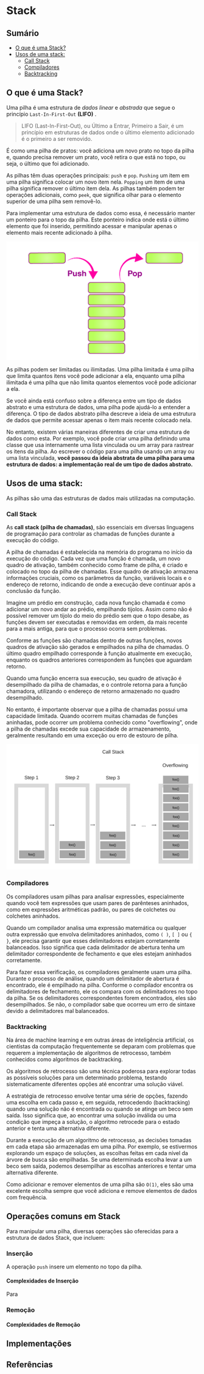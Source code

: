 # Stack

## Sumário

- [O que é uma Stack?](#o-que-é-uma-stack)
- [Usos de uma stack:](#usos-de-uma-stack)
    - [Call Stack](#call-stack)
    - [Compiladores](#compiladores)
    - [Backtracking](#backtracking)

## O que é uma Stack?
Uma pilha é uma estrutura de *dados linear* e *abstrada* que segue o princípio `Last-In-First-Out` **(LIFO)** . 
> LIFO (Last-In-First-Out), ou Último a Entrar, Primeiro a Sair, é um princípio em estruturas de dados onde o último elemento adicionado é o primeiro a ser removido.

É como uma pilha de pratos: você adiciona um novo prato no topo da pilha e, quando precisa remover um prato, você retira o que está no topo, ou seja, o último que foi adicionado.

As pilhas têm duas operações principais: `push` e `pop`. `Pushing` um item em uma pilha significa colocar um novo item nela. `Popping` um item de uma pilha significa remover o último item dela. As pilhas também podem ter operações adicionais, como `peek`, que significa olhar para o elemento superior de uma pilha sem removê-lo.


Para implementar uma estrutura de dados como essa, é necessário manter um ponteiro para o topo da pilha. Este ponteiro indica onde está o último elemento que foi inserido, permitindo acessar e manipular apenas o elemento mais recente adicionado à pilha.


![Funcionamento de uma Stack](assents/01.png)

As pilhas podem ser limitadas ou ilimitadas. Uma pilha limitada é uma pilha que limita quantos itens você pode adicionar a ela, enquanto uma pilha ilimitada é uma pilha que não limita quantos elementos você pode adicionar a ela. 

Se você ainda está confuso sobre a diferença entre um tipo de dados abstrato e uma estrutura de dados, uma pilha pode ajudá-lo a entender a diferença. O tipo de dados abstrato pilha descreve a ideia de uma estrutura de dados que permite acessar apenas o item mais recente colocado nela. 

No entanto, existem várias maneiras diferentes de criar uma estrutura de dados como esta. Por exemplo, você pode criar uma pilha definindo uma classe que usa internamente uma lista vinculada ou um array para rastrear os itens da pilha. Ao escrever o código para uma pilha usando um array ou uma lista vinculada, **você passou da ideia abstrata de uma pilha para uma estrutura de dados: a implementação real de um tipo de dados abstrato.**

## Usos de uma stack:

As pilhas são uma das estruturas de dados mais utilizadas na computação. 

### Call Stack

As **call stack (pilha de chamadas)**, são essenciais em diversas linguagens de programação para controlar as chamadas de funções durante a execução do código.

A pilha de chamadas é estabelecida na memória do programa no início da execução do código. Cada vez que uma função é chamada, um novo quadro de ativação, também conhecido como frame de pilha, é criado e colocado no topo da pilha de chamadas. Esse quadro de ativação armazena informações cruciais, como os parâmetros da função, variáveis locais e o endereço de retorno, indicando de onde a execução deve continuar após a conclusão da função.

Imagine um prédio em construção, cada nova função chamada é como adicionar um novo andar ao prédio, empilhando tijolos. Assim como não é possível remover um tijolo do meio do prédio sem que o topo desabe, as funções devem ser executadas e removidas em ordem, da mais recente para a mais antiga, para que o processo ocorra sem problemas.

Conforme as funções são chamadas dentro de outras funções, novos quadros de ativação são gerados e empilhados na pilha de chamadas. O último quadro empilhado corresponde à função atualmente em execução, enquanto os quadros anteriores correspondem às funções que aguardam retorno.

Quando uma função encerra sua execução, seu quadro de ativação é desempilhado da pilha de chamadas, e o controle retorna para a função chamadora, utilizando o endereço de retorno armazenado no quadro desempilhado.

No entanto, é importante observar que a pilha de chamadas possui uma capacidade limitada. Quando ocorrem muitas chamadas de funções aninhadas, pode ocorrer um problema conhecido como "overflowing", onde a pilha de chamadas excede sua capacidade de armazenamento, geralmente resultando em uma exceção ou erro de estouro de pilha.

![call stack](assents/02.png)

### Compiladores

Os compiladores usam pilhas para analisar expressões, especialmente quando você tem expressões que usam pares de parênteses aninhados, como em expressões aritméticas padrão, ou pares de colchetes ou colchetes aninhados. 

Quando um compilador analisa uma expressão matemática ou qualquer outra expressão que envolva delimitadores aninhados, como `( )`, `[ ]` ou `{ }`, ele precisa garantir que esses delimitadores estejam corretamente balanceados. Isso significa que cada delimitador de abertura tenha um delimitador correspondente de fechamento e que eles estejam aninhados corretamente.

Para fazer essa verificação, os compiladores geralmente usam uma pilha. Durante o processo de análise, quando um delimitador de abertura é encontrado, ele é empilhado na pilha. Conforme o compilador encontra os delimitadores de fechamento, ele os compara com os delimitadores no topo da pilha. Se os delimitadores correspondentes forem encontrados, eles são desempilhados. Se não, o compilador sabe que ocorreu um erro de sintaxe devido a delimitadores mal balanceados.

### Backtracking

Na área de machine learning e em outras áreas de inteligência artificial, os cientistas da computação frequentemente se deparam com problemas que requerem a implementação de algoritmos de retrocesso, também conhecidos como algoritmos de backtracking. 

Os algoritmos de retrocesso são uma técnica poderosa para explorar todas as possíveis soluções para um determinado problema, testando sistematicamente diferentes opções até encontrar uma solução viável.

A estratégia de retrocesso envolve tentar uma série de opções, fazendo uma escolha em cada passo e, em seguida, retrocedendo (backtracking) quando uma solução não é encontrada ou quando se atinge um beco sem saída. Isso significa que, ao encontrar uma solução inválida ou uma condição que impeça a solução, o algoritmo retrocede para o estado anterior e tenta uma alternativa diferente.

Durante a execução de um algoritmo de retrocesso, as decisões tomadas em cada etapa são armazenadas em uma pilha. Por exemplo, se estivermos explorando um espaço de soluções, as escolhas feitas em cada nível da árvore de busca são empilhadas. Se uma determinada escolha levar a um beco sem saída, podemos desempilhar as escolhas anteriores e tentar uma alternativa diferente.

Como adicionar e remover elementos de uma pilha são `O(1)`, eles são uma excelente escolha sempre que você adiciona e remove elementos de dados com frequência. 

## Operações comuns em Stack

Para manipular uma pilha, diversas operações são oferecidas para a estrutura de dados Stack, que incluem:



### Inserção

A operação ``push`` insere um elemento no topo da pilha.

#### Complexidades de Inserção

Para 

### Remoção
#### Complexidades de Remoção

## Implementações

## Referências





